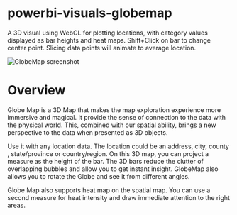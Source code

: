# powerbi-visuals-globemap
A 3D visual using WebGL for plotting locations, with category values displayed as bar heights and heat maps. Shift+Click on bar to change center point. Slicing data points will animate to average location. 

![GlobeMap screenshot](https://az158878.vo.msecnd.net/marketing/Partner_21474836617/Product_42949680586/Asset_87f58068-9b83-4a54-8889-66617065ec5a/GlobeMapscreenshot2.png)
# Overview
Globe Map is a 3D Map that makes the map exploration experience more immersive and magical. It provide the sense of connection to the data with the physical world. This, combined with our spatial ability, brings a new perspective to the data when presented as 3D objects.

Use it with any location data. The location could be an address, city, county , state/province or country/region. On this 3D map, you can project a measure as the height of the bar. The 3D bars reduce the clutter of overlapping bubbles and allow you to get instant insight. GlobeMap also allows you to rotate the Globe and see it from different angles.

Globe Map also supports heat map on the spatial map. You can use a second measure for heat intensity and draw immediate attention to the right areas.